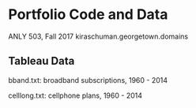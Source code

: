 # Portfolio Code and Data
ANLY 503, Fall 2017
kiraschuman.georgetown.domains

## Tableau Data
bband.txt: broadband subscriptions, 1960 - 2014

celllong.txt: cellphone plans, 1960 - 2014
